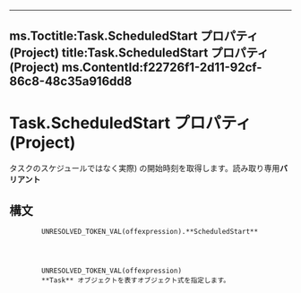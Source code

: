 

---
ms.Toctitle:Task.ScheduledStart プロパティ (Project)
title:Task.ScheduledStart プロパティ (Project)
ms.ContentId:f22726f1-2d11-92cf-86c8-48c35a916dd8
---
# Task.ScheduledStart プロパティ (Project)




タスクのスケジュールではなく実際) の開始時刻を取得します。読み取り専用**バリアント**

## 構文

            UNRESOLVED_TOKEN_VAL(offexpression).**ScheduledStart**




            UNRESOLVED_TOKEN_VAL(offexpression)
            **Task** オブジェクトを表すオブジェクト式を指定します。




